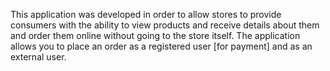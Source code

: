 This application was developed in order to allow stores to provide consumers with the ability to view products and receive details about them and order them online without going to the store itself.
The application allows you to place an order as a registered user [for payment] and as an external user.